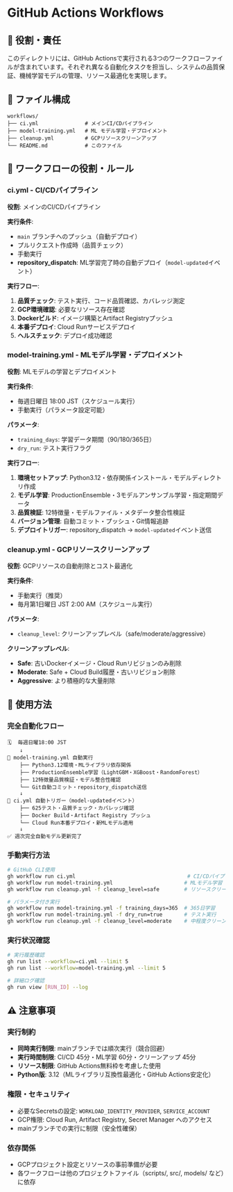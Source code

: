 # GitHub Actions Workflows

## 🎯 役割・責任

このディレクトリには、GitHub Actionsで実行される3つのワークフローファイルが含まれています。それぞれ異なる自動化タスクを担当し、システムの品質保証、機械学習モデルの管理、リソース最適化を実現します。

## 📂 ファイル構成

```
workflows/
├── ci.yml               # メインCI/CDパイプライン
├── model-training.yml   # ML モデル学習・デプロイメント
├── cleanup.yml          # GCPリソースクリーンアップ
└── README.md            # このファイル
```

## 🔧 ワークフローの役割・ルール

### **ci.yml - CI/CDパイプライン**

**役割**: メインのCI/CDパイプライン

**実行条件**:
- `main` ブランチへのプッシュ（自動デプロイ）
- プルリクエスト作成時（品質チェック）
- 手動実行
- **repository_dispatch**: ML学習完了時の自動デプロイ（`model-updated`イベント）

**実行フロー**:
1. **品質チェック**: テスト実行、コード品質確認、カバレッジ測定
2. **GCP環境確認**: 必要なリソース存在確認
3. **Dockerビルド**: イメージ構築とArtifact Registryプッシュ
4. **本番デプロイ**: Cloud Runサービスデプロイ
5. **ヘルスチェック**: デプロイ成功確認

### **model-training.yml - MLモデル学習・デプロイメント**

**役割**: MLモデルの学習とデプロイメント

**実行条件**:
- 毎週日曜日 18:00 JST（スケジュール実行）
- 手動実行（パラメータ設定可能）

**パラメータ**:
- `training_days`: 学習データ期間（90/180/365日）
- `dry_run`: テスト実行フラグ

**実行フロー**:
1. **環境セットアップ**: Python3.12・依存関係インストール・モデルディレクトリ作成
2. **モデル学習**: ProductionEnsemble・3モデルアンサンブル学習・指定期間データ
3. **品質検証**: 12特徴量・モデルファイル・メタデータ整合性検証
4. **バージョン管理**: 自動コミット・プッシュ・Git情報追跡
5. **デプロイトリガー**: repository_dispatch → `model-updated`イベント送信

### **cleanup.yml - GCPリソースクリーンアップ**

**役割**: GCPリソースの自動削除とコスト最適化

**実行条件**:
- 手動実行（推奨）
- 毎月第1日曜日 JST 2:00 AM（スケジュール実行）

**パラメータ**:
- `cleanup_level`: クリーンアップレベル（safe/moderate/aggressive）

**クリーンアップレベル**:
- **Safe**: 古いDockerイメージ・Cloud Runリビジョンのみ削除
- **Moderate**: Safe + Cloud Build履歴・古いリビジョン削除
- **Aggressive**: より積極的な大量削除

## 📝 使用方法

### **完全自動化フロー**

```
🗓️  毎週日曜18:00 JST
    ↓
🤖 model-training.yml 自動実行
    ├── Python3.12環境・MLライブラリ依存関係
    ├── ProductionEnsemble学習（LightGBM・XGBoost・RandomForest）
    ├── 12特徴量品質検証・モデル整合性確認
    └── Git自動コミット・repository_dispatch送信
    ↓
🚀 ci.yml 自動トリガー（model-updatedイベント）
    ├── 625テスト・品質チェック・カバレッジ確認
    ├── Docker Build・Artifact Registry プッシュ
    └── Cloud Run本番デプロイ・新MLモデル適用
    ↓
✅ 週次完全自動モデル更新完了
```

### **手動実行方法**

```bash
# GitHub CLI使用
gh workflow run ci.yml                                    # CI/CDパイプライン
gh workflow run model-training.yml                       # MLモデル学習
gh workflow run cleanup.yml -f cleanup_level=safe        # リソースクリーンアップ

# パラメータ付き実行
gh workflow run model-training.yml -f training_days=365  # 365日学習
gh workflow run model-training.yml -f dry_run=true       # テスト実行
gh workflow run cleanup.yml -f cleanup_level=moderate    # 中程度クリーンアップ
```

### **実行状況確認**

```bash
# 実行履歴確認
gh run list --workflow=ci.yml --limit 5
gh run list --workflow=model-training.yml --limit 5

# 詳細ログ確認
gh run view [RUN_ID] --log
```

## ⚠️ 注意事項

### **実行制約**
- **同時実行制限**: mainブランチでは順次実行（競合回避）
- **実行時間制限**: CI/CD 45分・ML学習 60分・クリーンアップ 45分
- **リソース制限**: GitHub Actions無料枠を考慮した使用
- **Python版**: 3.12（MLライブラリ互換性最適化・GitHub Actions安定化）

### **権限・セキュリティ**
- 必要なSecretsの設定: `WORKLOAD_IDENTITY_PROVIDER`, `SERVICE_ACCOUNT`
- GCP権限: Cloud Run, Artifact Registry, Secret Manager へのアクセス
- mainブランチでの実行に制限（安全性確保）

### **依存関係**
- GCPプロジェクト設定とリソースの事前準備が必要
- 各ワークフローは他のプロジェクトファイル（scripts/, src/, models/ など）に依存